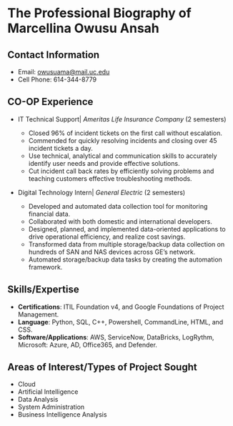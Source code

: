 # The Professional Biography of Marcellina Owusu Ansah

## Contact Information 
  * Email: owusuama@mail.uc.edu
  * Cell Phone: 614-344-8779

## CO-OP Experience
  * IT Technical Support| _Ameritas Life Insurance Company_	                    (2 semesters)
    * Closed 96% of incident tickets on the first call without escalation.
    * Commended for quickly resolving incidents and closing over 45 incident tickets a day.
    * Use technical, analytical and communication skills to accurately identify user needs and provide effective solutions.
    * Cut incident call back rates by efficiently solving problems and teaching customers effective troubleshooting methods.

  * Digital Technology Intern| _General Electric_			            (2 semesters)
    * Developed and automated data collection tool for monitoring financial data.
    * Collaborated with both domestic and international developers.
    * Designed, planned, and implemented data-oriented applications to drive operational efficiency, and realize cost savings.
    * Transformed data from multiple storage/backup data collection on hundreds of SAN and NAS devices across GE’s network.
    * Automated storage/backup data tasks by creating the automation framework.

## Skills/Expertise
  * **Certifications**: ITIL Foundation v4, and Google Foundations of Project Management.
  * **Language**: Python, SQL, C++, Powershell,  CommandLine, HTML, and CSS.
  * **Software/Applications**: AWS, ServiceNow, DataBricks, LogRythm, Microsoft: Azure, AD, Office365, and Defender.

## Areas of Interest/Types of Project Sought
  * Cloud
  * Artificial Intelligence
  * Data Analysis
  * System Administration
  * Business Intelligence Analysis
  
